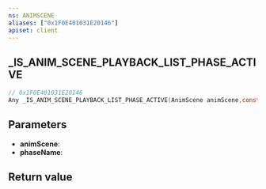 ```yaml
---
ns: ANIMSCENE
aliases: ["0x1F0E401031E20146"]
apiset: client
---
```

## _IS_ANIM_SCENE_PLAYBACK_LIST_PHASE_ACTIVE

```c
// 0x1F0E401031E20146
Any _IS_ANIM_SCENE_PLAYBACK_LIST_PHASE_ACTIVE(AnimScene animScene,const char* phaseName);
```


## Parameters
* **animScene**:
* **phaseName**:

## Return value